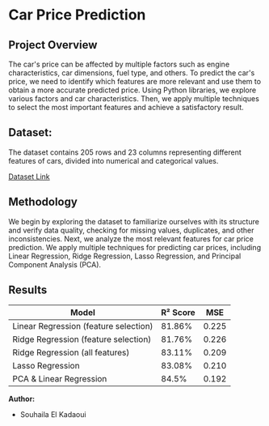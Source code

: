 
#  Car Price Prediction
 ## Project Overview
The car's price can be affected by multiple factors such as engine characteristics, car dimensions, fuel type, and others. To predict the car's price, we need to identify which features are more relevant and use them to obtain a more accurate predicted price. Using Python libraries, we explore various factors and car characteristics. Then, we apply multiple techniques to select the most important features and achieve a satisfactory result. 


## Dataset: 
The dataset contains 205 rows and 23 columns representing different features of cars, divided into numerical and categorical values.

[Dataset Link](https://www.kaggle.com/datasets/hellbuoy/car-price-prediction)

## Methodology
We begin by exploring the dataset to familiarize ourselves with its structure and verify data quality, checking for missing values, duplicates, and other inconsistencies. Next, we analyze the most relevant features for car price prediction. We apply multiple techniques for predicting car prices, including Linear Regression, Ridge Regression, Lasso Regression, and Principal Component Analysis (PCA).

## Results 
| Model                          | R² Score  | MSE   |
|---------------------------------------|-----------|-------|
| Linear Regression (feature selection) | 81.86%   | 0.225 |
| Ridge Regression (feature selection)  | 81.76%   | 0.226 |
| Ridge Regression (all features)       | 83.11%   | 0.209 |
| Lasso Regression                      | 83.08%   | 0.210 |
| PCA & Linear Regression               | 84.5%    | 0.192 |


**Author:**  
- Souhaila El Kadaoui  






